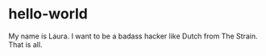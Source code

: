 # hello-world
My name is Laura. 
I want to be a badass hacker like Dutch from The Strain.
That is all.
